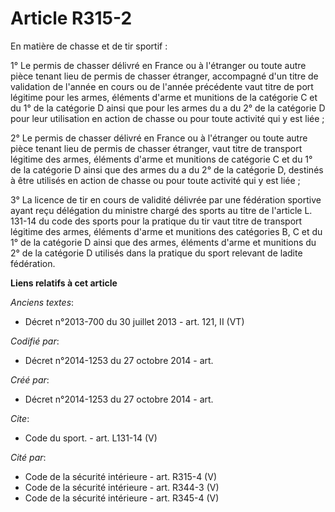 # Article R315-2

En matière de chasse et de tir sportif : 

1° Le permis de chasser délivré en France ou à l'étranger ou toute autre pièce tenant lieu de permis de chasser étranger,
accompagné d'un titre de validation de l'année en cours ou de l'année précédente vaut titre de port légitime pour les armes,
éléments d'arme et munitions de la catégorie C et du 1° de la catégorie D ainsi que pour les armes du a du 2° de la catégorie
D pour leur utilisation en action de chasse ou pour toute activité qui y est liée ; 

2° Le permis de chasser délivré en France ou à l'étranger ou toute autre pièce tenant lieu de permis de chasser étranger,
vaut titre de transport légitime des armes, éléments d'arme et munitions de catégorie C et du 1° de la catégorie D ainsi que
des armes du a du 2° de la catégorie D, destinés à être utilisés en action de chasse ou pour toute activité qui y est liée ; 

3° La licence de tir en cours de validité délivrée par une fédération sportive ayant reçu délégation du ministre chargé des
sports au titre de l'article L. 131-14 du code des sports pour la pratique du tir vaut titre de transport légitime des armes,
éléments d'arme et munitions des catégories B, C et du 1° de la catégorie D ainsi que des armes, éléments d'arme et munitions
du 2° de la catégorie D utilisés dans la pratique du sport relevant de ladite fédération.

**Liens relatifs à cet article**

_Anciens textes_:

  - Décret n°2013-700 du 30 juillet 2013 - art. 121, II (VT)

_Codifié par_:

  - Décret n°2014-1253 du 27 octobre 2014 - art.

_Créé par_:

  - Décret n°2014-1253 du 27 octobre 2014 - art.

_Cite_:

  - Code du sport. - art. L131-14 (V)

_Cité par_:

  - Code de la sécurité intérieure - art. R315-4 (V)
  - Code de la sécurité intérieure - art. R344-3 (V)
  - Code de la sécurité intérieure - art. R345-4 (V)
